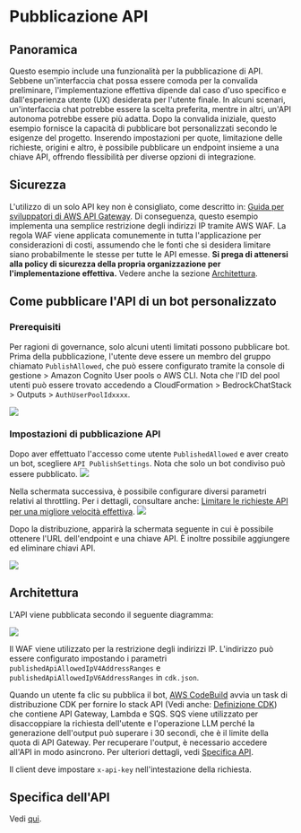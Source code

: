 # Pubblicazione API

## Panoramica

Questo esempio include una funzionalità per la pubblicazione di API. Sebbene un'interfaccia chat possa essere comoda per la convalida preliminare, l'implementazione effettiva dipende dal caso d'uso specifico e dall'esperienza utente (UX) desiderata per l'utente finale. In alcuni scenari, un'interfaccia chat potrebbe essere la scelta preferita, mentre in altri, un'API autonoma potrebbe essere più adatta. Dopo la convalida iniziale, questo esempio fornisce la capacità di pubblicare bot personalizzati secondo le esigenze del progetto. Inserendo impostazioni per quote, limitazione delle richieste, origini e altro, è possibile pubblicare un endpoint insieme a una chiave API, offrendo flessibilità per diverse opzioni di integrazione.

## Sicurezza

L'utilizzo di un solo API key non è consigliato, come descritto in: [Guida per sviluppatori di AWS API Gateway](https://docs.aws.amazon.com/apigateway/latest/developerguide/api-gateway-api-usage-plans.html). Di conseguenza, questo esempio implementa una semplice restrizione degli indirizzi IP tramite AWS WAF. La regola WAF viene applicata comunemente in tutta l'applicazione per considerazioni di costi, assumendo che le fonti che si desidera limitare siano probabilmente le stesse per tutte le API emesse. **Si prega di attenersi alla policy di sicurezza della propria organizzazione per l'implementazione effettiva.** Vedere anche la sezione [Architettura](#architettura).

## Come pubblicare l'API di un bot personalizzato

### Prerequisiti

Per ragioni di governance, solo alcuni utenti limitati possono pubblicare bot. Prima della pubblicazione, l'utente deve essere un membro del gruppo chiamato `PublishAllowed`, che può essere configurato tramite la console di gestione > Amazon Cognito User pools o AWS CLI. Nota che l'ID del pool utenti può essere trovato accedendo a CloudFormation > BedrockChatStack > Outputs > `AuthUserPoolIdxxxx`.

![](./imgs/group_membership_publish_allowed.png)

### Impostazioni di pubblicazione API

Dopo aver effettuato l'accesso come utente `PublishedAllowed` e aver creato un bot, scegliere `API PublishSettings`. Nota che solo un bot condiviso può essere pubblicato.
![](./imgs/bot_api_publish_screenshot.png)

Nella schermata successiva, è possibile configurare diversi parametri relativi al throttling. Per i dettagli, consultare anche: [Limitare le richieste API per una migliore velocità effettiva](https://docs.aws.amazon.com/apigateway/latest/developerguide/api-gateway-request-throttling.html).
![](./imgs/bot_api_publish_screenshot2.png)

Dopo la distribuzione, apparirà la schermata seguente in cui è possibile ottenere l'URL dell'endpoint e una chiave API. È inoltre possibile aggiungere ed eliminare chiavi API.

![](./imgs/bot_api_publish_screenshot3.png)

## Architettura

L'API viene pubblicata secondo il seguente diagramma:

![](./imgs/published_arch.png)

Il WAF viene utilizzato per la restrizione degli indirizzi IP. L'indirizzo può essere configurato impostando i parametri `publishedApiAllowedIpV4AddressRanges` e `publishedApiAllowedIpV6AddressRanges` in `cdk.json`.

Quando un utente fa clic su pubblica il bot, [AWS CodeBuild](https://aws.amazon.com/codebuild/) avvia un task di distribuzione CDK per fornire lo stack API (Vedi anche: [Definizione CDK](../cdk/lib/api-publishment-stack.ts)) che contiene API Gateway, Lambda e SQS. SQS viene utilizzato per disaccoppiare la richiesta dell'utente e l'operazione LLM perché la generazione dell'output può superare i 30 secondi, che è il limite della quota di API Gateway. Per recuperare l'output, è necessario accedere all'API in modo asincrono. Per ulteriori dettagli, vedi [Specifica API](#api-specification).

Il client deve impostare `x-api-key` nell'intestazione della richiesta.

## Specifica dell'API

Vedi [qui](https://aws-samples.github.io/bedrock-chat).
